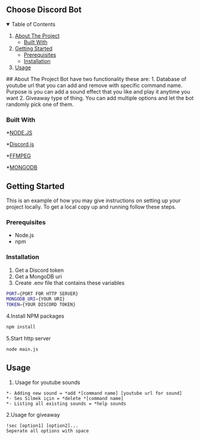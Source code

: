 ## Choose Discord Bot


<details open="open">
  <summary>Table of Contents</summary>
  <ol>
    <li>
      <a href="#about-the-project">About The Project</a>
      <ul>
        <li><a href="#built-with">Built With</a></li>
      </ul>
    </li>
    <li>
      <a href="#getting-started">Getting Started</a>
      <ul>
        <li><a href="#prerequisites">Prerequisites</a></li>
        <li><a href="#installation">Installation</a></li>
      </ul>
    </li>
    <li><a href="#usage">Usage</a></li>
  </ol>
</details>
## About The Project
Bot have two functionality these are:
1. Database of youtube url that you can add and remove with specific command name. Purpose is you can add a sound effect that you like and play it anytime you want
2. Giveaway type of thing. You can add multiple options and let the bot randomly pick one of them.

### Built With
*[NODE.JS](https://nodejs.org)

*[Discord.js](https://discord.js.org)

*[FFMPEG](https://www.ffmpeg.org)

*[MONGODB](https://www.mongodb.com/)

## Getting Started
This is an example of how you may give instructions on setting up your project locally.
To get a local copy up and running follow these steps.

### Prerequisites
* Node.js
* npm

### Installation
1. Get a Discord token
2. Get a MongoDB uri
3. Create .env file that contains these variables
```sh
PORT={PORT FOR HTTP SERVER}
MONGODB_URI={YOUR URI}
TOKEN={YOUR DISCORD TOKEN}
```
4.Install NPM packages
```sh
npm install
```
5.Start http server
```sh
node main.js
```

## Usage
1. Usage for youtube sounds
```
*- Adding new sound = *add *[command name] [youtube url for sound] 
*- Ses Silmek için = *delete *[command name]
*- Listing all existing sounds = *help sounds
```
2.Usage for giveaway
```
!sec [option1] [option2]...
Seperate all options with space
```


